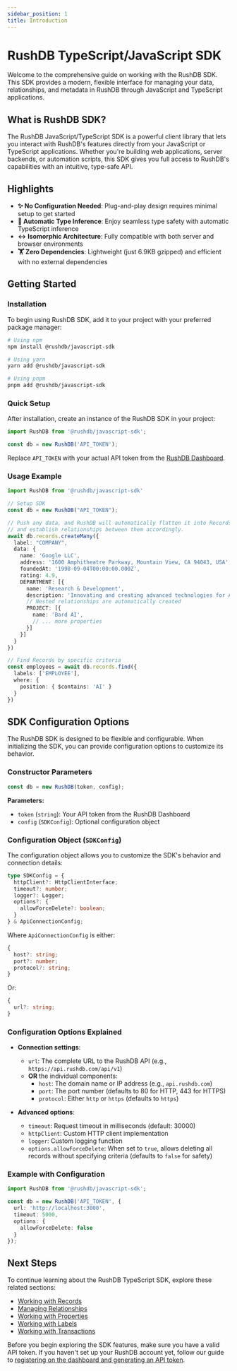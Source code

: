 ```yaml
---
sidebar_position: 1
title: Introduction
---
```


# RushDB TypeScript/JavaScript SDK

Welcome to the comprehensive guide on working with the RushDB SDK. This SDK provides a modern, flexible interface for managing your data, relationships, and metadata in RushDB through JavaScript and TypeScript applications.

## What is RushDB SDK?

The RushDB JavaScript/TypeScript SDK is a powerful client library that lets you interact with RushDB's features directly from your JavaScript or TypeScript applications. Whether you're building web applications, server backends, or automation scripts, this SDK gives you full access to RushDB's capabilities with an intuitive, type-safe API.

## Highlights

- **✨ No Configuration Needed**: Plug-and-play design requires minimal setup to get started
- **🤖 Automatic Type Inference**: Enjoy seamless type safety with automatic TypeScript inference
- **↔️ Isomorphic Architecture**: Fully compatible with both server and browser environments
- **🏋️ Zero Dependencies**: Lightweight (just 6.9KB gzipped) and efficient with no external dependencies

## Getting Started

### Installation

To begin using RushDB SDK, add it to your project with your preferred package manager:

```bash
# Using npm
npm install @rushdb/javascript-sdk

# Using yarn
yarn add @rushdb/javascript-sdk

# Using pnpm
pnpm add @rushdb/javascript-sdk
```

### Quick Setup

After installation, create an instance of the RushDB SDK in your project:

```typescript
import RushDB from '@rushdb/javascript-sdk';

const db = new RushDB('API_TOKEN');
```

Replace `API_TOKEN` with your actual API token from the [RushDB Dashboard](https://app.rushdb.com/).

### Usage Example

```typescript
import RushDB from '@rushdb/javascript-sdk'

// Setup SDK
const db = new RushDB("API_TOKEN");

// Push any data, and RushDB will automatically flatten it into Records
// and establish relationships between them accordingly.
await db.records.createMany({
  label: "COMPANY",
  data: {
    name: 'Google LLC',
    address: '1600 Amphitheatre Parkway, Mountain View, CA 94043, USA',
    foundedAt: '1998-09-04T00:00:00.000Z',
    rating: 4.9,
    DEPARTMENT: [{
      name: 'Research & Development',
      description: 'Innovating and creating advanced technologies for AI, cloud computing, and consumer devices.',
      // Nested relationships are automatically created
      PROJECT: [{
        name: 'Bard AI',
        // ... more properties
      }]
    }]
  }
})

// Find Records by specific criteria
const employees = await db.records.find({
  labels: ['EMPLOYEE'],
  where: {
    position: { $contains: 'AI' }
  }
})
```

## SDK Configuration Options

The RushDB SDK is designed to be flexible and configurable. When initializing the SDK, you can provide configuration options to customize its behavior.

### Constructor Parameters

```typescript
const db = new RushDB(token, config);
```

**Parameters:**

- `token` (`string`): Your API token from the RushDB Dashboard
- `config` (`SDKConfig`): Optional configuration object

### Configuration Object (`SDKConfig`)

The configuration object allows you to customize the SDK's behavior and connection details:

```typescript
type SDKConfig = {
  httpClient?: HttpClientInterface;
  timeout?: number;
  logger?: Logger;
  options?: {
    allowForceDelete?: boolean;
  }
} & ApiConnectionConfig;
```

Where `ApiConnectionConfig` is either:

```typescript
{
  host?: string;
  port?: number;
  protocol?: string;
}
```

Or:

```typescript
{
  url?: string;
}
```

### Configuration Options Explained

- **Connection settings**:
  - `url`: The complete URL to the RushDB API (e.g., `https://api.rushdb.com/api/v1`)
  - **OR** the individual components:
    - `host`: The domain name or IP address (e.g., `api.rushdb.com`)
    - `port`: The port number (defaults to 80 for HTTP, 443 for HTTPS)
    - `protocol`: Either `http` or `https` (defaults to `https`)

- **Advanced options**:
  - `timeout`: Request timeout in milliseconds (default: 30000)
  - `httpClient`: Custom HTTP client implementation
  - `logger`: Custom logging function
  - `options.allowForceDelete`: When set to `true`, allows deleting all records without specifying criteria (defaults to `false` for safety)

### Example with Configuration

```typescript
import RushDB from '@rushdb/javascript-sdk';

const db = new RushDB('API_TOKEN', {
  url: 'http://localhost:3000',
  timeout: 5000,
  options: {
    allowForceDelete: false
  }
});
```

## Next Steps

To continue learning about the RushDB TypeScript SDK, explore these related sections:

- [Working with Records](../typescript-sdk/records/create-records.md)
- [Managing Relationships](../typescript-sdk/relationships)
- [Working with Properties](../typescript-sdk/properties)
- [Working with Labels](../typescript-sdk/labels)
- [Working with Transactions](../typescript-sdk/transactions)

Before you begin exploring the SDK features, make sure you have a valid API token. If you haven't set up your RushDB account yet, follow our guide to [registering on the dashboard and generating an API token](../get-started/quick-tutorial.mdx).
